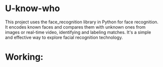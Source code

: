# U-know-who
This project uses the face_recognition library in Python for face recognition. It encodes known faces and compares them with unknown ones from images or real-time video, identifying and labeling matches. It's a simple and effective way to explore facial recognition technology.

# Working:

